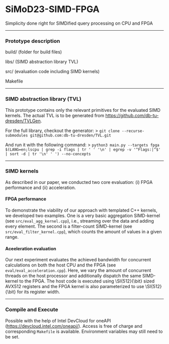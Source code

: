 # SiMoD23-SIMD-FPGA
Simplicity done right for SIMDified query processing on CPU and FPGA

---
### Prototype description

build/ (folder for build files)

libs/ (SIMD abstraction library TVL)

src/ (evaluation code including SIMD kernels)

Makefile 

---
### SIMD abstraction library (TVL)

This prototype contains only the relevant primitives for the evaluated SIMD kernels.
The actual TVL is to be generated from https://github.com/db-tu-dresden/TVLGen.

For the full library, checkout the generator:
    > `git clone --recurse-submodules git@github.com:db-tu-dresden/TVL.git`

And run it with the following command:
    > `python3 main.py --targets fpga $(LANG=en;lscpu | grep -i flags | tr ' ' '\n' | egrep -v '^Flags:|^$' | sort -d | tr '\n' ' ') --no-concepts`
    
---    
### SIMD kernels
As described in our paper, we conducted two core evaluation: (i) FPGA performance and (ii) acceleration.

#### FPGA performance
To demonstrate the viability of our approach with templated C++ kernels, we developed two examples. One is a very basic aggregation SIMD-kernel (see `src/eval_agg_kernel.cpp`), i.e., streaming over the data and adding every element. The second is a filter-count SIMD-kernel (see `src/eval_filter_kernel.cpp`), which counts the amount of values in a given range.

#### Aceeleration evaluation
Our next experiment evaluates the achieved bandwidth for concurrent calculations on both the host CPU and the FPGA (see `eval/eval_acceleration.cpp`). Here, we vary the amount of concurrent threads on the host processor and additionally dispatch the same SIMD-kernel to the FPGA. The host code is executed using \SI{512}{\bit} sized AVX512 registers and the FPGA kernel is also parameterized to use \SI{512}{\bit} for its register width.

---
### Compile and Execute
Possible with the help of Intel DevCloud for oneAPI (https://devcloud.intel.com/oneapi/). Access is free of charge and corresponding `Makefile` is available. Environment variables may still need to be set. 
